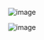 ![image](https://github.com/user-attachments/assets/559f517a-51ed-49bf-90fd-5014276fd58d)

![image](https://github.com/user-attachments/assets/f53fee42-a58d-4819-8f6b-5c644701c533)
